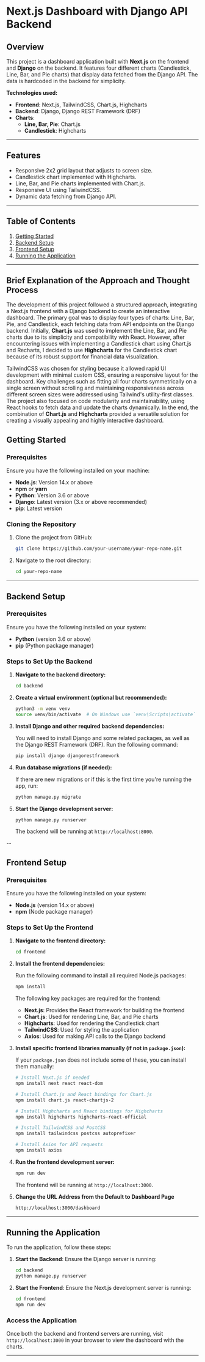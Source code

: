 # Next.js Dashboard with Django API Backend

## Overview

This project is a dashboard application built with **Next.js** on the frontend and **Django** on the backend. It features four different charts (Candlestick, Line, Bar, and Pie charts) that display data fetched from the Django API. The data is hardcoded in the backend for simplicity.

**Technologies used:**

- **Frontend**: Next.js, TailwindCSS, Chart.js, Highcharts
- **Backend**: Django, Django REST Framework (DRF)
- **Charts**:
  - **Line, Bar, Pie**: Chart.js
  - **Candlestick**: Highcharts

---

## Features

- Responsive 2x2 grid layout that adjusts to screen size.
- Candlestick chart implemented with Highcharts.
- Line, Bar, and Pie charts implemented with Chart.js.
- Responsive UI using TailwindCSS.
- Dynamic data fetching from Django API.

---

## Table of Contents

1. [Getting Started](#getting-started)
2. [Backend Setup](#backend-setup)
3. [Frontend Setup](#frontend-setup)
4. [Running the Application](#running-the-application)

---

## Brief Explanation of the Approach and Thought Process

The development of this project followed a structured approach, integrating a Next.js frontend with a Django backend to create an interactive dashboard. The primary goal was to display four types of charts: Line, Bar, Pie, and Candlestick, each fetching data from API endpoints on the Django backend. Initially, **Chart.js** was used to implement the Line, Bar, and Pie charts due to its simplicity and compatibility with React. However, after encountering issues with implementing a Candlestick chart using Chart.js and Recharts, I decided to use **Highcharts** for the Candlestick chart because of its robust support for financial data visualization.

TailwindCSS was chosen for styling because it allowed rapid UI development with minimal custom CSS, ensuring a responsive layout for the dashboard. Key challenges such as fitting all four charts symmetrically on a single screen without scrolling and maintaining responsiveness across different screen sizes were addressed using Tailwind's utility-first classes. The project also focused on code modularity and maintainability, using React hooks to fetch data and update the charts dynamically. In the end, the combination of **Chart.js** and **Highcharts** provided a versatile solution for creating a visually appealing and highly interactive dashboard.

## Getting Started

### Prerequisites

Ensure you have the following installed on your machine:

- **Node.js**: Version 14.x or above
- **npm** or **yarn**
- **Python**: Version 3.6 or above
- **Django**: Latest version (3.x or above recommended)
- **pip**: Latest version

### Cloning the Repository

1. Clone the project from GitHub:

   ```bash
   git clone https://github.com/your-username/your-repo-name.git
   ```

2. Navigate to the root directory:

   ```bash
   cd your-repo-name
   ```

---

## Backend Setup

### Prerequisites

Ensure you have the following installed on your system:

- **Python** (version 3.6 or above)
- **pip** (Python package manager)

### Steps to Set Up the Backend

1. **Navigate to the backend directory:**

   ```bash
   cd backend
   ```

2. **Create a virtual environment (optional but recommended):**

   ```bash
   python3 -m venv venv
   source venv/bin/activate  # On Windows use `venv\Scripts\activate`
   ```

3. **Install Django and other required backend dependencies:**

   You will need to install Django and some related packages, as well as the Django REST Framework (DRF). Run the following command:

   ```bash
   pip install django djangorestframework
   ```

4. **Run database migrations (if needed):**

   If there are new migrations or if this is the first time you're running the app, run:

   ```bash
   python manage.py migrate
   ```

5. **Start the Django development server:**

   ```bash
   python manage.py runserver
   ```

   The backend will be running at `http://localhost:8000`.

--

## Frontend Setup

### Prerequisites

Ensure you have the following installed on your system:

- **Node.js** (version 14.x or above)
- **npm** (Node package manager)

### Steps to Set Up the Frontend

1. **Navigate to the frontend directory:**

   ```bash
   cd frontend
   ```

2. **Install the frontend dependencies:**

   Run the following command to install all required Node.js packages:

   ```bash
   npm install
   ```

   The following key packages are required for the frontend:

   - **Next.js**: Provides the React framework for building the frontend
   - **Chart.js**: Used for rendering Line, Bar, and Pie charts
   - **Highcharts**: Used for rendering the Candlestick chart
   - **TailwindCSS**: Used for styling the application
   - **Axios**: Used for making API calls to the Django backend

3. **Install specific frontend libraries manually (if not in `package.json`):**

   If your `package.json` does not include some of these, you can install them manually:

   ```bash
   # Install Next.js if needed
   npm install next react react-dom

   # Install Chart.js and React bindings for Chart.js
   npm install chart.js react-chartjs-2

   # Install Highcharts and React bindings for Highcharts
   npm install highcharts highcharts-react-official

   # Install TailwindCSS and PostCSS
   npm install tailwindcss postcss autoprefixer

   # Install Axios for API requests
   npm install axios
   ```

4. **Run the frontend development server:**

   ```bash
   npm run dev
   ```

   The frontend will be running at `http://localhost:3000`.

5. **Change the URL Address from the Default to Dashboard Page**
    ```bash
    http://localhost:3000/dashboard
    ```

---

## Running the Application

To run the application, follow these steps:

1. **Start the Backend**:
   Ensure the Django server is running:

   ```bash
   cd backend
   python manage.py runserver
   ```

2. **Start the Frontend**:
   Ensure the Next.js development server is running:

   ```bash
   cd frontend
   npm run dev
   ```

### Access the Application

Once both the backend and frontend servers are running, visit `http://localhost:3000` in your browser to view the dashboard with the charts.

---
